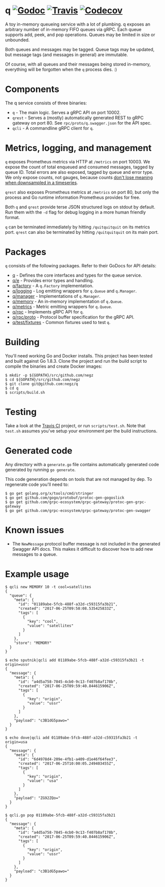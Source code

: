 # q  [![Godoc](https://img.shields.io/badge/godoc-reference-blue.svg)](https://godoc.org/github.com/negz/q) [![Travis](https://img.shields.io/travis/negz/q.svg?maxAge=300)](https://travis-ci.org/negz/q/) [![Codecov](https://img.shields.io/codecov/c/github/negz/q.svg?maxAge=3600)](https://codecov.io/gh/negz/q/)
A toy in-memory queueing service with a lot of plumbing. q exposes an arbitrary
number of in-memory FIFO queues via gRPC. Each queue supports add, peek, and pop
operations. Queues may be limited in size or unbounded.

Both queues and messages may be tagged. Queue tags may be updated, but message
tags (and messages in general) are immutable.

Of course, with all queues and their messages being stored in-memory, everything
will be forgotten when the `q` process dies. :)

# Components
The q service consists of three binaries:
* `q` - The main logic. Serves a gRPC API on port 10002.
* `qrest` - Serves a (mostly) automatically generated REST to gRPC gateway on port 80. See `rpc/proto/q.swagger.json` for the API spec.
* `qcli` - A commandline gRPC client for `q`.

# Metrics, logging, and management
`q` exposes Prometheus metrics via HTTP at `/metrics` on port 10003. We expose
the count of total enqueued and consumed messages, tagged by queue ID. Total
errors are also exposed, tagged by queue and error type. We only expose counts,
not gauges, because counts
[don't lose meaning when downsampled in a timeseries](https://goo.gl/WTHgAq).

`qrest` also exposes Prometheus metrics at `/metrics` on port 80, but only the
process and Go runtime information Prometheus provides for free.

Both `q` and `qrest` provide terse JSON structured logs on stdout by default.
Run them with the `-d` flag for debug logging in a more human friendly format.

`q` can be terminated immediately by hitting `/quitquitquit` on its metrics
port. `qrest` can also be terminated by hitting `/quitquitquit` on its main
port.

# Packages
`q` consists of the following packages. Refer to their GoDocs for API details:
* [q](https://godoc.org/github.com/negz/q) - Defines the core interfaces and types for the queue service.
* [q/e](https://godoc.org/github.com/negz/q/e) - Provides error types and handling.
* [q/factory](https://godoc.org/github.com/negz/q/factory) - A `q.Factory` implementation.
* [q/logging](https://godoc.org/github.com/negz/q/logging) - Log emitting wrappers for `q.Queue` and `q.Manager`.
* [q/manager](https://godoc.org/github.com/negz/q/manager) - Implementations of `q.Manager`.
* [q/memory](https://godoc.org/github.com/negz/q/memory) - An in-memory implementation of `q.Queue`.
* [q/metrics](https://godoc.org/github.com/negz/q/metrics) - Metric emitting wrappers for `q.Queue`.
* [q/rpc](https://godoc.org/github.com/negz/q/rpc) - Implements gRPC API for `q`.
* [q/rpc/proto](https://godoc.org/github.com/negz/q/rpc/proto) - Protocol buffer specification for the gRPC API.
* [q/test/fixtures](https://godoc.org/github.com/negz/q/test/fixtures) - Common fixtures used to test `q`.

# Building
You'll need working Go and Docker installs. This project has been tested and
built against Go 1.8.3. Clone the project and run the build script to compile
the binaries and create Docker images:
```
$ mkdir -p ${GOPATH}/src/github.com/negz
$ cd ${GOPATH}/src/github.com/negz
$ git clone git@github.com:negz/q
$ cd q
$ scripts/build.sh
```

# Testing
Take a look at the [Travis CI](https://travis-ci.org/negz/q/) project, or run
`scripts/test.sh`. Note that `test.sh` assumes you've setup your environment
per the build instructions.

# Generated code
Any directory with a `generate.go` file contains automatically generated code
generated by running `go generate`.

This code generation depends on tools that are not managed by dep. To regenerate
code you'll need to:
```
$ go get golang.org/x/tools/cmd/stringer
$ go get github.com/gogo/protobuf/protoc-gen-gogoslick
$ go get github.com/grpc-ecosystem/grpc-gateway/protoc-gen-grpc-gateway
$ go get github.com/grpc-ecosystem/grpc-gateway/protoc-gen-swagger
```

# Known issues
* The `NewMessage` protocol buffer message is not included in the generated
Swagger API docs. This makes it difficult to discover how to add new messages to
a queue.

# Example usage
```
$ qcli new MEMORY 10 -t cool=satellites
{
  "queue": {
    "meta": {
      "id": "01189abe-5fcb-488f-a32d-c59315fa3b21",
      "created": "2017-06-25T09:58:08.535425833Z",
      "tags": [
        {
          "key": "cool",
          "value": "satellites"
        }
      ]
    },
    "store": "MEMORY"
  }
}

$ echo sputnik|qcli add 01189abe-5fcb-488f-a32d-c59315fa3b21 -t origin=ussr
{
  "message": {
    "meta": {
      "id": "a4d5a758-7845-4cb0-9c13-f407b8af178b",
      "created": "2017-06-25T09:59:40.844615906Z",
      "tags": [
        {
          "key": "origin",
          "value": "ussr"
        }
      ]
    },
    "payload": "c3B1dG5pawo="
  }
}

$ echo dove|qcli add 01189abe-5fcb-488f-a32d-c59315fa3b21 -t origin=usa
{
  "message": {
    "meta": {
      "id": "6d4978d4-209e-4fb1-a409-d1e46f64fee3",
      "created": "2017-06-25T10:00:05.249403455Z",
      "tags": [
        {
          "key": "origin",
          "value": "usa"
        }
      ]
    },
    "payload": "ZG92ZQo="
  }
}

$ qcli.go pop 01189abe-5fcb-488f-a32d-c59315fa3b21
{
  "message": {
    "meta": {
      "id": "a4d5a758-7845-4cb0-9c13-f407b8af178b",
      "created": "2017-06-25T09:59:40.844615906Z",
      "tags": [
        {
          "key": "origin",
          "value": "ussr"
        }
      ]
    },
    "payload": "c3B1dG5pawo="
  }
}
```
